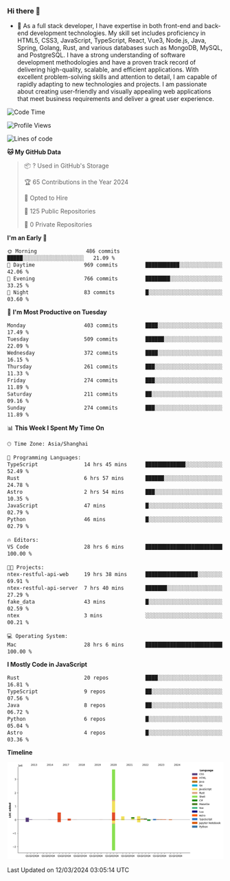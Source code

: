 ### Hi there 👋

- 🌱 As a full stack developer, I have expertise in both front-end and back-end development technologies. My skill set includes proficiency in HTML5, CSS3, JavaScript, TypeScript, React, Vue3, Node.js, Java, Spring, Golang, Rust, and various databases such as MongoDB, MySQL, and PostgreSQL. I have a strong understanding of software development methodologies and have a proven track record of delivering high-quality, scalable, and efficient applications. With excellent problem-solving skills and attention to detail, I am capable of rapidly adapting to new technologies and projects. I am passionate about creating user-friendly and visually appealing web applications that meet business requirements and deliver a great user experience.

<!--START_SECTION:waka-->
![Code Time](http://img.shields.io/badge/Code%20Time-1%2C224%20hrs%2056%20mins-blue)

![Profile Views](http://img.shields.io/badge/Profile%20Views-0-blue)

![Lines of code](https://img.shields.io/badge/From%20Hello%20World%20I%27ve%20Written-5.6%20million%20lines%20of%20code-blue)

**🐱 My GitHub Data** 

> 📦 ? Used in GitHub's Storage 
 > 
> 🏆 65 Contributions in the Year 2024
 > 
> 💼 Opted to Hire
 > 
> 📜 125 Public Repositories 
 > 
> 🔑 0 Private Repositories 
 > 
**I'm an Early 🐤** 

```text
🌞 Morning                486 commits         █████░░░░░░░░░░░░░░░░░░░░   21.09 % 
🌆 Daytime                969 commits         ███████████░░░░░░░░░░░░░░   42.06 % 
🌃 Evening                766 commits         ████████░░░░░░░░░░░░░░░░░   33.25 % 
🌙 Night                  83 commits          █░░░░░░░░░░░░░░░░░░░░░░░░   03.60 % 
```
📅 **I'm Most Productive on Tuesday** 

```text
Monday                   403 commits         ████░░░░░░░░░░░░░░░░░░░░░   17.49 % 
Tuesday                  509 commits         ██████░░░░░░░░░░░░░░░░░░░   22.09 % 
Wednesday                372 commits         ████░░░░░░░░░░░░░░░░░░░░░   16.15 % 
Thursday                 261 commits         ███░░░░░░░░░░░░░░░░░░░░░░   11.33 % 
Friday                   274 commits         ███░░░░░░░░░░░░░░░░░░░░░░   11.89 % 
Saturday                 211 commits         ██░░░░░░░░░░░░░░░░░░░░░░░   09.16 % 
Sunday                   274 commits         ███░░░░░░░░░░░░░░░░░░░░░░   11.89 % 
```


📊 **This Week I Spent My Time On** 

```text
🕑︎ Time Zone: Asia/Shanghai

💬 Programming Languages: 
TypeScript               14 hrs 45 mins      █████████████░░░░░░░░░░░░   52.49 % 
Rust                     6 hrs 57 mins       ██████░░░░░░░░░░░░░░░░░░░   24.78 % 
Astro                    2 hrs 54 mins       ███░░░░░░░░░░░░░░░░░░░░░░   10.35 % 
JavaScript               47 mins             █░░░░░░░░░░░░░░░░░░░░░░░░   02.79 % 
Python                   46 mins             █░░░░░░░░░░░░░░░░░░░░░░░░   02.79 % 

🔥 Editors: 
VS Code                  28 hrs 6 mins       █████████████████████████   100.00 % 

🐱‍💻 Projects: 
ntex-restful-api-web     19 hrs 38 mins      █████████████████░░░░░░░░   69.91 % 
ntex-restful-api-server  7 hrs 40 mins       ███████░░░░░░░░░░░░░░░░░░   27.29 % 
fake_data                43 mins             █░░░░░░░░░░░░░░░░░░░░░░░░   02.59 % 
ntex                     3 mins              ░░░░░░░░░░░░░░░░░░░░░░░░░   00.21 % 

💻 Operating System: 
Mac                      28 hrs 6 mins       █████████████████████████   100.00 % 
```

**I Mostly Code in JavaScript** 

```text
Rust                     20 repos            ████░░░░░░░░░░░░░░░░░░░░░   16.81 % 
TypeScript               9 repos             ██░░░░░░░░░░░░░░░░░░░░░░░   07.56 % 
Java                     8 repos             ██░░░░░░░░░░░░░░░░░░░░░░░   06.72 % 
Python                   6 repos             █░░░░░░░░░░░░░░░░░░░░░░░░   05.04 % 
Astro                    4 repos             █░░░░░░░░░░░░░░░░░░░░░░░░   03.36 % 
```



**Timeline**

![Lines of Code chart](https://raw.githubusercontent.com/elton/elton/main/assets/bar_graph.png)


 Last Updated on 12/03/2024 03:05:14 UTC
<!--END_SECTION:waka-->

<!--
**elton/elton** is a ✨ _special_ ✨ repository because its `README.md` (this file) appears on your GitHub profile.

Here are some ideas to get you started:

- 🔭 I’m currently working on ...
- 🌱 I’m currently learning ...
- 👯 I’m looking to collaborate on ...
- 🤔 I’m looking for help with ...
- 💬 Ask me about ...
- 📫 How to reach me: ...
- 😄 Pronouns: ...
- ⚡ Fun fact: ...
-->
